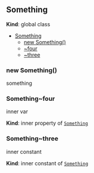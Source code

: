 <a name="Something"></a>
## Something
**Kind**: global class  

* [Something](#Something)
    * [new Something()](#new_Something_new)
    * [~four](#Something..four)
    * [~three](#Something..three)

<a name="new_Something_new"></a>
### new Something()
something

<a name="Something..four"></a>
### Something~four
inner var

**Kind**: inner property of <code>[Something](#Something)</code>  
<a name="Something..three"></a>
### Something~three
inner constant

**Kind**: inner constant of <code>[Something](#Something)</code>  
